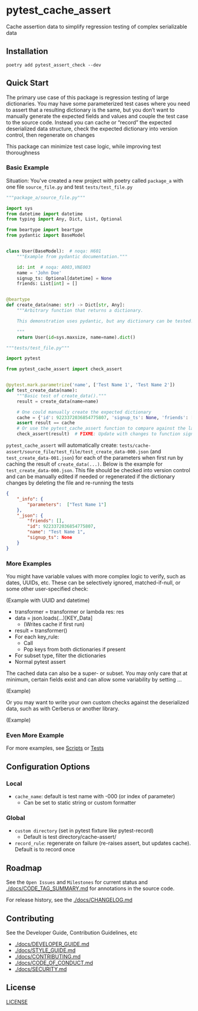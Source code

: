 # pytest_cache_assert

Cache assertion data to simplify regression testing of complex serializable data

## Installation

`poetry add pytest_assert_check --dev`

## Quick Start

The primary use case of this package is regression testing of large dictionaries. You may have some parameterized test cases where you need to assert that a resulting dictionary is the same, but you don’t want to manually generate the expected fields and values and couple the test case to the source code. Instead you can cache or “record” the expected deserialized data structure, check the expected dictionary into version control, then regenerate on changes

This package can minimize test case logic, while improving test thoroughness

### Basic Example

Situation: You've created a new project with poetry called `package_a` with one file `source_file.py` and test `tests/test_file.py`

```py
"""package_a/source_file.py"""

import sys
from datetime import datetime
from typing import Any, Dict, List, Optional

from beartype import beartype
from pydantic import BaseModel


class User(BaseModel):  # noqa: H601
    """Example from pydantic documentation."""

    id: int  # noqa: A003,VNE003
    name = 'John Doe'
    signup_ts: Optional[datetime] = None
    friends: List[int] = []


@beartype
def create_data(name: str) -> Dict[str, Any]:
    """Arbitrary function that returns a dictionary.

    This demonstration uses pydantic, but any dictionary can be tested!

    """
    return User(id=sys.maxsize, name=name).dict()
```

```py
"""tests/test_file.py"""

import pytest

from pytest_cache_assert import check_assert


@pytest.mark.parametrize('name', ['Test Name 1', 'Test Name 2'])
def test_create_data(name):
    """Basic test of create_data()."""
    result = create_data(name=name)

    # One could manually create the expected dictionary
    cache = {'id': 9223372036854775807, 'signup_ts': None, 'friends': [], 'name': name}
    assert result == cache
    # Or use the pytest_cache_assert function to compare against the last recorded dictionary
    check_assert(result)  # FIXME: Update with changes to function signature
```

`pytest_cache_assert` will automatically create: `tests/cache-assert/source_file/test_file/test_create_data-000.json` (and `test_create_data-001.json`) for each of the parameters when first run by caching the result of `create_data(...)`. Below is the example for `test_create_data-000.json`. This file should be checked into version control and can be manually edited if needed or regenerated if the dictionary changes by deleting the file and re-running the tests

```json
{
    "_info": {
        "parameters":  ["Test Name 1"]
    },
    "_json": {
        "friends": [],
        "id": 9223372036854775807,
        "name": "Test Name 1",
        "signup_ts": None
    }
}
```

### More Examples

<!-- TODO: Create these more complex examples and cleanup general ideas -->

<!--
- match-accuracy: exact, subset, superset (enum)
- key_rules: Dict[str, Optional[Callable[[Any, Any], None]]
    - (String): rule_callable (ignore, check-likeness, custom)
        - Specify the key name or pattern of key names using dots for nesting and asterisks for wildcards (jmespath)
        - The rule callable can be any custom implementation or one of the recommended
            - The default assertion is an exact match, so any keys not specified here will be checked for exactness
            - The provided checks are for variable use cases
            - NoOp-ignore field
            - Check if null if value is null or check type-of (in-exact)
- transformer: custom serializer of Dict[str, Union[str, dict]]. Could use cattrs, marshmallow, Pydantic, or some custom function as long as the result is a dict
    - Can be used for additional checks with Cerberus or other library (custom_validator)
-->

You might have variable values with more complex logic to verify, such as dates, UUIDs, etc. These can be selectively ignored, matched-if-null, or some other user-specified check:

(Example with UUID and datetime)

- transformer = transformer or lambda res: res
- data = json.loads(…)[KEY_Data]
    - (Writes cache if first run)
- result = transformer()
- For each key_rule:
    - Call
    - Pop keys from both dictionaries if present
- For subset type, filter the dictionaries
- Normal pytest assert

The cached data can also be a super- or subset. You may only care that at minimum, certain fields exist and can allow some variability by setting …

(Example)

Or you may want to write your own custom checks against the deserialized data, such as with Cerberus or another library.

(Example)

### Even More Example

For more examples, see [Scripts](https://github.com/kyleking/pytest_cache_assert/scripts) or [Tests](https://github.com/kyleking/pytest_cache_assert/tests)

## Configuration Options

### Local

- `cache_name`: default is test name with -000 (or index of parameter)
    - Can be set to static string or custom formatter

### Global

- `custom directory` (set in pytest fixture like pytest-record)
    - Default is test directory/cache-assert/
- `record_rule`: regenerate on failure (re-raises assert, but updates cache). Default is to record once

## Roadmap

See the `Open Issues` and `Milestones` for current status and [./docs/CODE_TAG_SUMMARY.md](./docs/CODE_TAG_SUMMARY.md) for annotations in the source code.

For release history, see the [./docs/CHANGELOG.md](./docs/CHANGELOG.md)

## Contributing

See the Developer Guide, Contribution Guidelines, etc

- [./docs/DEVELOPER_GUIDE.md](./docs/DEVELOPER_GUIDE.md)
- [./docs/STYLE_GUIDE.md](./docs/STYLE_GUIDE.md)
- [./docs/CONTRIBUTING.md](./docs/CONTRIBUTING.md)
- [./docs/CODE_OF_CONDUCT.md](./docs/CODE_OF_CONDUCT.md)
- [./docs/SECURITY.md](./docs/SECURITY.md)

## License

[LICENSE](https://github.com/kyleking/pytest_cache_assert/LICENSE)
